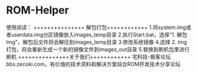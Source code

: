 # ROM-Helper
使用阅读：  +++++++++++++++ 解包打包++++++++++++ 1.将system.img或者userdata.img分区镜像放入images_temp目录 2.执行Start.bat，选择“1. 解包Img”，解包后文件将会解压到images_temp目录 3.修改系统镜像 4.选择 2. Img打包，将会重新生成一个新的镜像文件到images_out目录 5.替换到刷机包里进行刷机   +++++++++++++++关于我们++++++++++++ 宅科技-极客论坛bbs.zecoki.com，有价值的技术资料和解决方案综合ROM开发技术分享论坛
